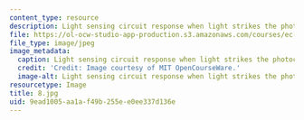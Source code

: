 ```yaml
---
content_type: resource
description: Light sensing circuit response when light strikes the photocell.
file: https://ol-ocw-studio-app-production.s3.amazonaws.com/courses/ec-s06-practical-electronics-fall-2004/9ead1005aa1af49b255ee0ee337d136e_8.jpg
file_type: image/jpeg
image_metadata:
  caption: Light sensing circuit response when light strikes the photocell.
  credit: 'Credit: Image courtesy of MIT OpenCourseWare.'
  image-alt: Light sensing circuit response when light strikes the photocell.
resourcetype: Image
title: 8.jpg
uid: 9ead1005-aa1a-f49b-255e-e0ee337d136e
---
```


